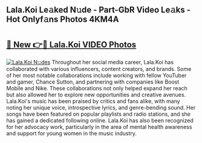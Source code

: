 ## Lala.Koi Le𝚊ked N𝚞de - Part-GbR Video Le𝚊ks - Hot Onlyf𝚊ns Photos 4KM4A

# <h2><a href="http://ab53654.deff.icu/?id=Lala.Koi">🔗 New 👉🔴 Lala.Koi VIDEO Photos</a></h2>

[![Lala.Koi N𝚞des](https://i.imgur.com/rIISA9y.gif)](http://ab53654.deff.icu/?id=Lala.Koi)
Throughout her social media career, Lala.Koi has collaborated with various influencers, content creators, and brands. Some of her most notable collaborations include working with fellow YouTuber and gamer, Chance Sutton, and partnering with companies like Boost Mobile and Nike. These collaborations not only helped expand her reach but also allowed her to explore new opportunities and creative avenues. Lala.Koi's music has been praised by critics and fans alike, with many noting her unique voice, introspective lyrics, and genre-bending sound. Her songs have been featured on popular playlists and radio stations, and she has gained a dedicated following online. Lala.Koi has also been recognized for her advocacy work, particularly in the area of mental health awareness and support for young women in the music industry.
